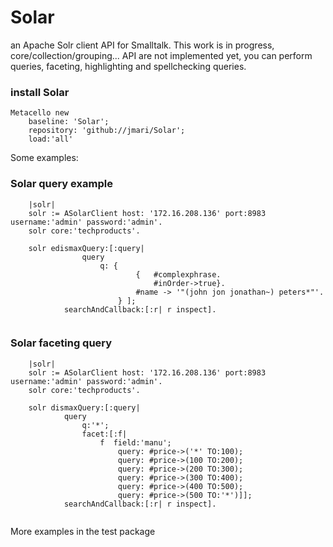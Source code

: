 # Solar
an Apache Solr client API for Smalltalk. This work is in progress, core/collection/grouping... API are not implemented yet, you can perform queries, faceting, highlighting and spellchecking queries.

### install Solar
```Smalltalk
Metacello new 
	baseline: 'Solar';
	repository: 'github://jmari/Solar';
	load:'all'
```

Some examples:

### Solar query example
```Smalltalk
	|solr|	
	solr := ASolarClient host: '172.16.208.136' port:8983 username:'admin' password:'admin'.
	solr core:'techproducts'.
	
	solr edismaxQuery:[:query|
				query 
					q: { 
							{ 	#complexphrase.
							 	#inOrder->true}.
							#name -> '"(john jon jonathan~) peters*"'.
					 	} ];
			searchAndCallback:[:r| r inspect].
    
```
### Solar faceting query
```Smalltalk
	|solr|	
	solr := ASolarClient host: '172.16.208.136' port:8983 username:'admin' password:'admin'.
	solr core:'techproducts'.
	
	solr dismaxQuery:[:query|
			query
				q:'*'; 
				facet:[:f|
					f  field:'manu';
		 				query: #price->('*' TO:100);
						query: #price->(100 TO:200);
						query: #price->(200 TO:300);
						query: #price->(300 TO:400);
						query: #price->(400 TO:500);
						query: #price->(500 TO:'*')]];
			searchAndCallback:[:r| r inspect].	
    
```
More examples in the test package
